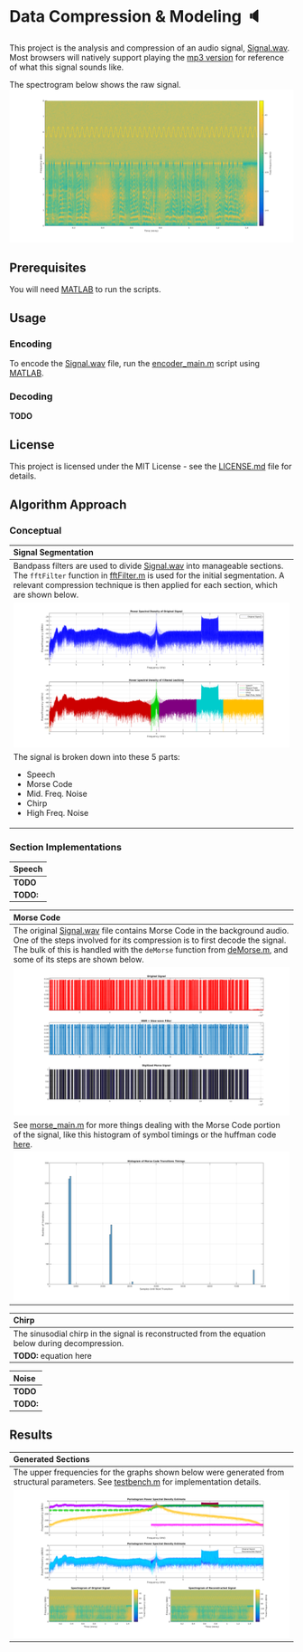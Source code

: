 # Data Compression & Modeling :speaker:

This project is the analysis and compression of an audio signal, [Signal.wav](https://raw.githubusercontent.com/jjones646/ece6260/master/includes/Signal.wav). Most browsers will natively support playing the [mp3 version](https://raw.githubusercontent.com/jjones646/ece6260/master/doc/Signal.mp3) for reference of what this signal sounds like.

The spectrogram below shows the raw signal.
![](./doc/signal-spectrogram.png)


## Prerequisites

You will need [MATLAB](http://www.mathworks.com/products/matlab/) to run the scripts.


## Usage

### Encoding
To encode the [Signal.wav](https://raw.githubusercontent.com/jjones646/ece6260/master/includes/Signal.wav) file, run the [encoder_main.m](./encoder_main.m) script using [MATLAB](http://www.mathworks.com/products/matlab/).

### Decoding
**TODO**


## License
This project is licensed under the MIT License - see the [LICENSE.md](./LICENSE.md) file for details.


## Algorithm Approach

### Conceptual

|Signal Segmentation|
|:---|
|Bandpass filters are used to divide [Signal.wav](https://raw.githubusercontent.com/jjones646/ece6260/master/includes/Signal.wav) into manageable sections. The `fftFilter` function in [fftFilter.m](./includes/fftFilter.m) is used for the initial segmentation. A relevant compression technique is then applied for each section, which are shown below.|
|![](./doc/filtered-sections.png)|
|The signal is broken down into these 5 parts:<ul><li>Speech</li><li>Morse Code</li><li>Mid. Freq. Noise</li><li>Chirp</li><li>High Freq. Noise</li></ul>|


### Section Implementations

|Speech|
|:---|
|**TODO**|
|**TODO:**|

|Morse Code|
|:---|
|The original [Signal.wav](https://raw.githubusercontent.com/jjones646/ece6260/master/includes/Signal.wav) file contains Morse Code in the background audio. One of the steps involved for its compression is to first decode the signal. The bulk of this is handled with the `deMorse` function from [deMorse.m](./includes/deMorse.m), and some of its steps are shown below.|
|![](./doc/morse-signal.png)|
|See [morse_main.m](./morse_main.m) for more things dealing with the Morse Code portion of the signal, like this histogram of symbol timings or the huffman code [here](./doc/huffman-code.md).|
|![](./doc/morse-timings.png)|

|Chirp|
|:---|
|The sinusodial chirp in the signal is reconstructed from the equation below during decompression.|
|**TODO:** equation here|

|Noise|
|:---|
|**TODO**|
|**TODO:**|


## Results

|Generated Sections|
|:---|
|The upper frequencies for the graphs shown below were generated from structural parameters. See [testbench.m](./testbench.m) for implementation details.|
|![](./doc/testbench-results1.png)|

